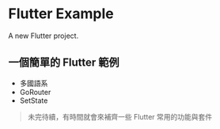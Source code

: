 # Flutter Example

A new Flutter project.

## 一個簡單的 Flutter 範例
- 多國語系
- GoRouter
- SetState

> 未完待續，有時間就會來補齊一些 Flutter 常用的功能與套件
